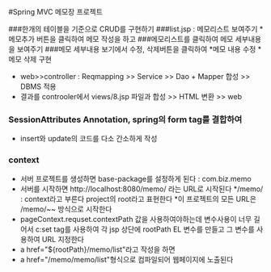 #Spring MVC 메모장 프로젝트

###한개의 테이블을 기준으로 CRUD를 구현하기
###list.jsp : 메모리스트 보여주기
*메모추가 버튼을 클릭하여 메모 작성을 하고 
###메모리스트를 클릭하여 메모 세부내용을 보여주기
###메모 세부내용 보기에서 수정, 삭제버튼을 클릭하여
*메모 내용 수정
*메모 삭제 구현

* web>>controller : Reqmapping >> Service >> Dao + Mapper 합성 >> DBMS 적용
* 결과를 controoler에서 views/8.jsp 파일과 합성 >> HTML 변환 >>  web

### SessionAttributes Annotation, spring의 form tag를 결합하여
* insert와 update의 코드를 다소 간소하게 작성

### context
* 서버 프로젝트를 생성하면 base-package를 설정하게 된다 : com.biz.memo
* 서버를 시작하면 http://localhost:8080/memo/ 라는 URL로 시작된다
*/memo/ : context라고 부른다 project의 root라고 표현한다
*이 프로젝트의 모든 URL은 /memo/~~ 방식으로 시작한다
* pageContext.requset.contextPath 값을 사용하여야하는데 변수사용이
너무 길어서 c:set tag를 사용하여 각 jsp 상단에 rootPath EL 변수를
만들고 그 변수를 사용하여 URL 지정한다
* a href="${rootPath}/memo/list"라고 작성을 하면 
* a href="/memo/memo/list"형식으로 컴파일되어 웹페이지에 노출된다
